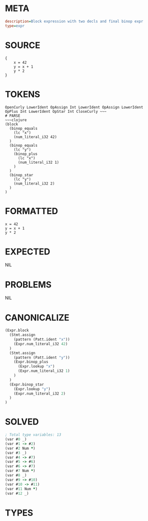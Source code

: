 # META
~~~ini
description=Block expression with two decls and final binop expr
type=expr
~~~
# SOURCE
~~~roc
{
    x = 42
    y = x + 1
    y * 2
}
~~~
# TOKENS
~~~text
OpenCurly LowerIdent OpAssign Int LowerIdent OpAssign LowerIdent OpPlus Int LowerIdent OpStar Int CloseCurly ~~~
# PARSE
~~~clojure
(block
  (binop_equals
    (lc "x")
    (num_literal_i32 42)
  )
  (binop_equals
    (lc "y")
    (binop_plus
      (lc "x")
      (num_literal_i32 1)
    )
  )
  (binop_star
    (lc "y")
    (num_literal_i32 2)
  )
)
~~~
# FORMATTED
~~~roc
x = 42
y = x + 1
y * 2
~~~
# EXPECTED
NIL
# PROBLEMS
NIL
# CANONICALIZE
~~~clojure
(Expr.block
  (Stmt.assign
    (pattern (Patt.ident "x"))
    (Expr.num_literal_i32 42)
  )
  (Stmt.assign
    (pattern (Patt.ident "y"))
    (Expr.binop_plus
      (Expr.lookup "x")
      (Expr.num_literal_i32 1)
    )
  )
  (Expr.binop_star
    (Expr.lookup "y")
    (Expr.num_literal_i32 2)
  )
)
~~~
# SOLVED
~~~clojure
; Total type variables: 13
(var #0 _)
(var #1 -> #2)
(var #2 Num *)
(var #3 _)
(var #4 -> #7)
(var #5 -> #6)
(var #6 -> #7)
(var #7 Num *)
(var #8 _)
(var #9 -> #10)
(var #10 -> #11)
(var #11 Num *)
(var #12 _)
~~~
# TYPES
~~~roc
~~~
